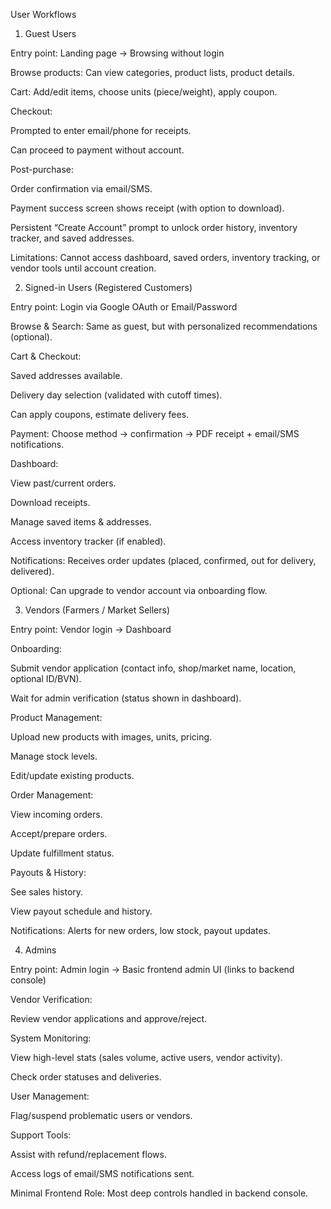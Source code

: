 User Workflows
1. Guest Users

Entry point: Landing page → Browsing without login

Browse products: Can view categories, product lists, product details.

Cart: Add/edit items, choose units (piece/weight), apply coupon.

Checkout:

Prompted to enter email/phone for receipts.

Can proceed to payment without account.

Post-purchase:

Order confirmation via email/SMS.

Payment success screen shows receipt (with option to download).

Persistent “Create Account” prompt to unlock order history, inventory tracker, and saved addresses.

Limitations: Cannot access dashboard, saved orders, inventory tracking, or vendor tools until account creation.

2. Signed-in Users (Registered Customers)

Entry point: Login via Google OAuth or Email/Password

Browse & Search: Same as guest, but with personalized recommendations (optional).

Cart & Checkout:

Saved addresses available.

Delivery day selection (validated with cutoff times).

Can apply coupons, estimate delivery fees.

Payment: Choose method → confirmation → PDF receipt + email/SMS notifications.

Dashboard:

View past/current orders.

Download receipts.

Manage saved items & addresses.

Access inventory tracker (if enabled).

Notifications: Receives order updates (placed, confirmed, out for delivery, delivered).

Optional: Can upgrade to vendor account via onboarding flow.

3. Vendors (Farmers / Market Sellers)

Entry point: Vendor login → Dashboard

Onboarding:

Submit vendor application (contact info, shop/market name, location, optional ID/BVN).

Wait for admin verification (status shown in dashboard).

Product Management:

Upload new products with images, units, pricing.

Manage stock levels.

Edit/update existing products.

Order Management:

View incoming orders.

Accept/prepare orders.

Update fulfillment status.

Payouts & History:

See sales history.

View payout schedule and history.

Notifications: Alerts for new orders, low stock, payout updates.

4. Admins

Entry point: Admin login → Basic frontend admin UI (links to backend console)

Vendor Verification:

Review vendor applications and approve/reject.

System Monitoring:

View high-level stats (sales volume, active users, vendor activity).

Check order statuses and deliveries.

User Management:

Flag/suspend problematic users or vendors.

Support Tools:

Assist with refund/replacement flows.

Access logs of email/SMS notifications sent.

Minimal Frontend Role: Most deep controls handled in backend console.